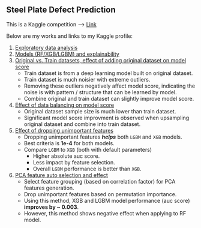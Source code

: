 ## Steel Plate Defect Prediction

This is a Kaggle competition --> [Link](https://www.kaggle.com/competitions/playground-series-s4e3/overview)

Below are my works and links to my Kaggle profile:  
1. [Exploratory data analysis](https://www.kaggle.com/code/ustcer1984/steel-plate-eda-s4e3)
2. [Models (RF/XGB/LGBM) and explainability](https://www.kaggle.com/code/ustcer1984/steel-plate-rf-xgb-lgbm-model-explaination-s4e3)
3. [Original vs. Train datasets, effect of adding original dataset on model score](https://www.kaggle.com/code/ustcer1984/steel-plate-effect-of-adding-original-data-s4e3)
   - Train dataset is from a deep learning model built on original dataset.
   - Train dataset is much noisier with extreme outliers.
   - Removing these outliers negatively affect model score, indicating the noise is with pattern / structure that can be learned by model.
   - Combine original and train dataset can slightly improve model score.
4. [Effect of data balancing on model score](https://www.kaggle.com/code/ustcer1984/steel-plate-data-balance-effect-s4e3)
   - Original dataset sample size is much lower than train dataset.
   - Significant model score improvment is observed when upsampling original dataset and combine into train dataset.
5. [Effect of dropping unimportant features](https://www.kaggle.com/code/ustcer1984/steel-plate-drop-unimportant-features-s4e3)
   - Dropping unimportant features ***helps*** both `LGBM` and `XGB` models.
   - Best criteria is **1e-4** for both models.
   - Compare `LGBM` to `XGB` (both with default parameters)
       - Higher absolute auc score.
       - Less impact by feature selection.
       - Overall `LGBM` performance is better than `XGB`.
6. [PCA feature auto selection and effect](https://www.kaggle.com/code/ustcer1984/steel-plate-pca-auto-selection-and-effect-s4e3)
   - Select feature grouping (based on correlation factor) for PCA features generation.
   - Drop unimportant features based on permutation importance.
   - Using this method, XGB and LGBM model performance (auc score) **improves by ~ 0.003**.
   - However, this method shows negative effect when applying to RF model. 

